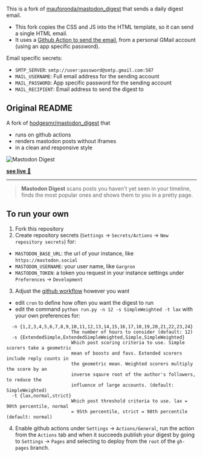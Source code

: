 This is a fork of [mauforonda/mastodon_digest](https://github.com/mauforonda/mastodon_digest) that sends a daily digest email.

- This fork copies the CSS and JS into the HTML template, so it can send a single HTML email.
- It uses a [Github Action to send the email](https://github.com/dawidd6/action-send-mail), from a personal GMail account (using an app specific password).

Email specific secrets:

- `SMTP_SERVER`: `smtp://user:password@smtp.gmail.com:587`
- `MAIL_USERNAME`: Full email address for the sending account
- `MAIL_PASSWORD`: App specific password for the sending account
- `MAIL_RECIPIENT`: Email address to send the digest to

## Original README

A fork of [hodgesmr/mastodon_digest](https://github.com/hodgesmr/mastodon_digest) that

- runs on github actions
- renders mastodon posts without iframes
- in a clean and responsive style

![Mastodon Digest](howitlooks.png)

[**see live** 🎉](https://mauforonda.github.io/mastodon_digest/)

---

> **Mastodon Digest** scans posts you haven't yet seen in your timeline, finds the most popular ones and shows them to you in a pretty page. 

## To run your own

1. Fork this repository
2. Create repository secrets (`Settings` → `Secrets/Actions` → `New repository secrets`) for:
  - `MASTODON_BASE_URL`: the url of your instance, like `https://mastodon.social`
  - `MASTODON_USERNAME`: your user name, like `Gargron`
  - `MASTODON_TOKEN`: a token you request in your instance settings under `Preferences` → `Development`
3. Adjust the [github workflow](.github/workflows/update.yml) however you want
  - edit `cron` to define how often you want the digest to run
  - edit the command `python run.py -n 12 -s SimpleWeighted -t lax` with your own preferences for:
```
  -n {1,2,3,4,5,6,7,8,9,10,11,12,13,14,15,16,17,18,19,20,21,22,23,24}
                        The number of hours to consider (default: 12)
  -s {ExtendedSimple,ExtendedSimpleWeighted,Simple,SimpleWeighted}
                        Which post scoring criteria to use. Simple scorers take a geometric
                        mean of boosts and favs. Extended scorers include reply counts in
                        the geometric mean. Weighted scorers multiply the score by an
                        inverse sqaure root of the author's followers, to reduce the
                        influence of large accounts. (default: SimpleWeighted)
  -t {lax,normal,strict}
                        Which post threshold criteria to use. lax = 90th percentile, normal
                        = 95th percentile, strict = 98th percentile (default: normal)
```
4. Enable github actions under `Settings` → `Actions/General`,  run the action from the `Actions` tab and when it succeeds publish your digest by going to `Settings` → `Pages` and selecting to deploy from the `root` of the `gh-pages` branch. 